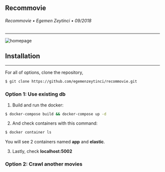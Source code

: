 ## Recommovie
###### Recommovie &bull; Egemen Zeytinci &bull; 09/2018
---

![homepage](/img/homepage.png)


## Installation
---
For all of options, clone the repository,

```bash
$ git clone https://github.com/egemenzeytinci/recommovie.git
```

### Option 1: Use existing db
1.  Build and run the docker:

```bash
$ docker-compose build && docker-compose up -d
```

2.  And check containers with this command:

```bash
$ docker container ls
```

You will see 2 containers named **app** and **elastic**.

3.  Lastly, check **localhost:5002**

### Option 2: Crawl another movies
